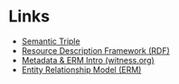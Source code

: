 
# Links

  * [Semantic Triple](https://en.wikipedia.org/wiki/Semantic_triple)
  * [Resource Description Framework (RDF)](https://en.wikipedia.org/wiki/Resource_Description_Framework)
  * [Metadata &amp; ERM Intro (witness.org)](https://elgrito.witness.org/portfolio/metadata-intro/)
  * [Entity Relationship Model (ERM)](https://en.wikipedia.org/wiki/Entity%E2%80%93relationship_model)
